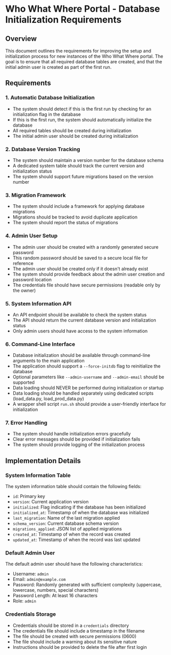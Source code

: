 # Who What Where Portal - Database Initialization Requirements

## Overview
This document outlines the requirements for improving the setup and initialization process for new instances of the Who What Where portal. The goal is to ensure that all required database tables are created, and that the initial admin user is created as part of the first run.

## Requirements

### 1. Automatic Database Initialization
- The system should detect if this is the first run by checking for an initialization flag in the database
- If this is the first run, the system should automatically initialize the database
- All required tables should be created during initialization
- The initial admin user should be created during initialization

### 2. Database Version Tracking
- The system should maintain a version number for the database schema
- A dedicated system table should track the current version and initialization status
- The system should support future migrations based on the version number

### 3. Migration Framework
- The system should include a framework for applying database migrations
- Migrations should be tracked to avoid duplicate application
- The system should report the status of migrations

### 4. Admin User Setup
- The admin user should be created with a randomly generated secure password
- This random password should be saved to a secure local file for reference
- The admin user should be created only if it doesn't already exist
- The system should provide feedback about the admin user creation and password location
- The credentials file should have secure permissions (readable only by the owner)

### 5. System Information API
- An API endpoint should be available to check the system status
- The API should return the current database version and initialization status
- Only admin users should have access to the system information

### 6. Command-Line Interface
- Database initialization should be available through command-line arguments to the main application
- The application should support a `--force-initdb` flag to reinitialize the database
- Optional parameters like `--admin-username` and `--admin-email` should be supported
- Data loading should NEVER be performed during initialization or startup
- Data loading should be handled separately using dedicated scripts (load_data.py, load_prod_data.py)
- A wrapper shell script `run.sh` should provide a user-friendly interface for initialization

### 7. Error Handling
- The system should handle initialization errors gracefully
- Clear error messages should be provided if initialization fails
- The system should provide logging of the initialization process

## Implementation Details

### System Information Table
The system information table should contain the following fields:
- `id`: Primary key
- `version`: Current application version
- `initialized`: Flag indicating if the database has been initialized
- `initialized_at`: Timestamp of when the database was initialized
- `last_migration`: Name of the last migration applied
- `schema_version`: Current database schema version
- `migrations_applied`: JSON list of applied migrations
- `created_at`: Timestamp of when the record was created
- `updated_at`: Timestamp of when the record was last updated

### Default Admin User
The default admin user should have the following characteristics:
- Username: `admin`
- Email: `admin@example.com`
- Password: Randomly generated with sufficient complexity (uppercase, lowercase, numbers, special characters)
- Password Length: At least 16 characters
- Role: `admin`

### Credentials Storage
- Credentials should be stored in a `credentials` directory
- The credentials file should include a timestamp in the filename
- The file should be created with secure permissions (0600)
- The file should include a warning about its sensitive nature
- Instructions should be provided to delete the file after first login
